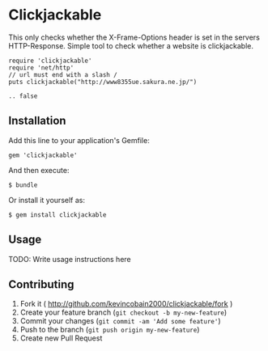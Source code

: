 # Clickjackable

This only checks whether the X-Frame-Options header is set in the servers HTTP-Response.
Simple tool to check whether a website is clickjackable.

```
require 'clickjackable'
require 'net/http'
// url must end with a slash /
puts clickjackable("http://www8355ue.sakura.ne.jp/")

.. false
```

## Installation

Add this line to your application's Gemfile:

    gem 'clickjackable'

And then execute:

    $ bundle

Or install it yourself as:

    $ gem install clickjackable

## Usage

TODO: Write usage instructions here

## Contributing

1. Fork it ( http://github.com/kevincobain2000/clickjackable/fork )
2. Create your feature branch (`git checkout -b my-new-feature`)
3. Commit your changes (`git commit -am 'Add some feature'`)
4. Push to the branch (`git push origin my-new-feature`)
5. Create new Pull Request
